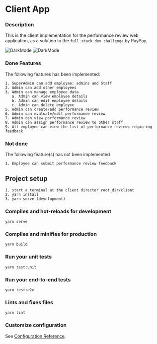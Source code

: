 # Client App

### Description
This is the client implementation for the performance review web application, as a solution to the `full stack dev challenge` by PayPay.

![DarkMode](https://s2.aconvert.com/convert/p3r68-cdx67/tb7ph-pcar4.png?dl=0=250x250)
![DarkMode](https://s2.aconvert.com/convert/p3r68-cdx67/t6yhi-9rhbd.png?dl=0=250x250)

### Done Features 
The following features has been implemented:
```
1. SuperAdmin can add employee: admins and Staff
2. Admin can add other employees
3. Admin can manage employee data
   a. Admin can view employee details 
   b. Admin can edit employee details
   c. Admin can delete employee
5. Admin can create/add performance review
6. Admin can evaluate/edit performance review
7. Admin can view performance review
8. Admin can assign performance review to other staff
9. All employee can view the list of performance reviews requiring feedback
```

### Not done
The following feature(s) has not been implemented
```
1. Employee can submit performance review feedback
```

## Project setup
```
1. start a terminal at the client director root_dir/client
2. yarn install
3. yarn serve (development)
```


### Compiles and hot-reloads for development
```
yarn serve
```

### Compiles and minifies for production
```
yarn build
```

### Run your unit tests
```
yarn test:unit
```

### Run your end-to-end tests
```
yarn test:e2e
```

### Lints and fixes files
```
yarn lint
```

### Customize configuration
See [Configuration Reference](https://cli.vuejs.org/config/).
